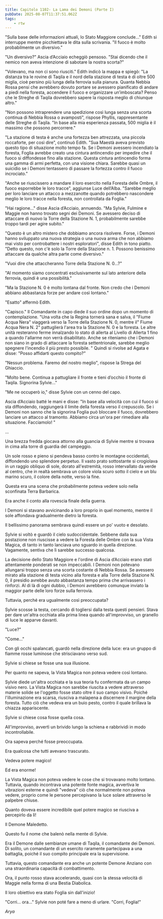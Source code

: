 ```yaml
---
title: Capitolo 1102- La Lama dei Demoni (Parte I)
pubDate: 2025-08-07T11:37:51.062Z
tags:
    - rtw
---
```





















"Sulla base delle informazioni attuali, lo Stato Maggiore conclude..." Edith si interruppe mentre picchiettava le dita sulla scrivania. "Il fuoco è molto probabilmente un diversivo."






"Un diversivo?" Ascia d’Acciaio echeggiò pensoso. "Stai dicendo che il nemico non aveva intenzione di sabotare la nostra scorta?"






"Volevano, ma non ci sono riusciti." Edith indicò la mappa e spiegò: "La distanza tra le rovine di Taqila e il nord della stazione di testa è di oltre 500 miglia, cioè persino più lunga della ferrovia sulla pianura. Quanta Nebbia Rossa pensi che avrebbero dovuto portare se avessero pianificato di andare a piedi nella foresta, accendere il fuoco e organizzare un’imboscata? Penso che le Streghe di Taqila dovrebbero sapere la risposta meglio di chiunque altro."






"Non possono intraprendere una spedizione così lunga senza una scorta continua di Nebbia Rossa o avamposti", rispose Phyllis, rappresentante delle Streghe di Taqila. "In base alla mia esperienza passata, 500 miglia è il massimo che possono percorrere."






"La stazione di testa è anche una fortezza ben attrezzata, una piccola roccaforte, per così dire", continuò Edith. "Sua Maestà aveva previsto questo tipo di situazione molto tempo fa. Se i Demoni avessero incendiato la foresta, Foglia avrebbe creato una cintura antincendio per impedire che il fuoco si diffondesse fino alla stazione. Questa cintura antincendio forma una gamma di armi perfetta, con una visione chiara. Sarebbe quasi un suicidio se i Demoni tentassero di passare la fortezza contro il fuoco incrociato."






"Anche se riuscissero a mandare il loro esercito nella Foresta delle Ombre, il fuoco esporrebbe le loro tracce", aggiunse Luce dell’Alba. "Sarebbe meglio per loro lanciare un attacco a mezzanotte quando potrebbero nascondere meglio le loro tracce nella foresta, non controllata da Foglia."






"Hai ragione..." disse Ascia d’Acciaio, annuendo. "Ma Sylvie, Fulmine e Maggie non hanno trovato segni dei Demoni. Se avessero deciso di attaccare di nuovo la Torre della Stazione N. 1, probabilmente sarebbe troppo tardi per agire subito."






"Questo è un altro mistero che dobbiamo ancora risolvere. Forse, i Demoni hanno sviluppato una nuova strategia o una nuova arma che non abbiamo mai visto per controbattere i nostri esploratori", disse Edith in tono piatto. "Detto questo, non c'è solo la Torre della Stazione n. 1. Possono benissimo attaccare da qualche altra parte come diversivo."






"Vuoi dire che attaccheranno Torre della Stazione N. 0…?"






"Al momento siamo concentrati esclusivamente sul lato anteriore della ferrovia, quindi è una possibilità."






"Ma la Stazione N. 0 è molto lontana dal fronte. Non credo che i Demoni abbiano abbastanza forze per andare così lontano."






"Esatto" affermò Edith.






"Capisco." Il Comandante in capo diede il suo ordine dopo un momento di contemplazione. "Una volta che la Regina tornerà sana e salva, il "Fiume Acqua Nera" viaggerà verso la Torre della Stazione N. 0, mentre il" Fiume Acqua Nera N. 2" pattuglierà l'area tra la Stazione N. 0 e la foresta. Le altre unità resteranno ferme innalzando lo stato di allerta al Livello di Allerta 1 fino a quando l'allarme non verrà disabilitato. Anche se riteniamo che i Demoni non siano in grado di attaccare la foresta settentrionale, sarebbe meglio spegnere l'incendio il più presto possibile. " Quindi si rivolse ad Agata e disse: "Posso affidarti questo compito?"






"Nessun problema. Faremo del nostro meglio", rispose la Strega del Ghiaccio.






"Molto bene. Continua a pattugliare il fronte e tieni d’occhio il fronte di Taqila. Signorina Sylvie..."






"Me ne occuperò io," disse Sylvie con un cenno del capo.






Ascia d’Acciaio batté le mani e disse: "In base alla velocità con cui il fuoco si sta diffondendo, raggiungerà il limite della foresta verso il crepuscolo. Se i Demoni non sanno che la signorina Foglia può bloccare il fuoco, dovrebbero lanciare un attacco al tramonto. Abbiamo circa un'ora per rimediare alla situazione. Facciamolo! "






...






Una brezza fredda giocava attorno alla guancia di Sylvie mentre si trovava in cima alla torre di guardia del campeggio.






Un sole rosso e pieno si pendeva basso contro le montagne occidentali, diffondendo uno splendore perpetuo. Il vasto prato sottostante si crogiolava in un raggio obliquo di sole, dorato all'estremità, rosso intervallato da verde al centro, che in realtà sembrava un colore viola scuro sotto il cielo e un blu marino scuro, il colore della notte, verso la fine.






Questa era una scena che probabilmente poteva vedere solo nella sconfinata Terra Barbarica.






Era anche il conto alla rovescia finale della guerra.






I Demoni si stavano avvicinando a loro proprio in quel momento, mentre il sole affondava gradualmente dietro la foresta.






Il bellissimo panorama sembrava quindi essere un po' vuoto e desolato.






Sylvie si voltò e guardò il cielo sudoccidentale. Sebbene dalla sua postazione non riuscisse a vedere la Foresta delle Ombre con la sua Vista Magica, di tanto in tanto lanciava uno sguardo in quella direzione. Vagamente, sentiva che lì sarebbe successo qualcosa.






La decisione dello Stato Maggiore e l'ordine di Ascia d’Acciaio erano stati attentamente ponderati se non impeccabili. I Demoni non potevano allungarsi troppo senza una scorta costante di Nebbia Rossa. Se avessero mirato alla stazione di testa vicino alla foresta e alla Torre della Stazione N. 0, il presidio avrebbe avuto abbastanza tempo prima che arrivassero i rinforzi. Al di là di ogni dubbio, i Demoni avrebbero comunque inviato la maggior parte delle loro forze sulla ferrovia.






Tuttavia, perché era ugualmente così preoccupata?






Sylvie scosse la testa, cercando di togliersi dalla testa questi pensieri. Stava per dare un'altra occhiata alla prima linea quando all'improvviso, un granello di luce le apparve davanti.






"Luce?"






"Come…"






Con gli occhi spalancati, guardò nella direzione della luce: era un gruppo di fiamme rosse luminose che strisciavano verso sud.






Sylvie si chiese se fosse una sua illusione.






Per quanto ne sapeva, la Vista Magica non poteva vedere così lontano.






Sylvie diede un'altra occhiata e la sua teoria fu confermata da un campo visivo nero. La Vista Magica non sarebbe riuscita a vedere attraverso materie solide se l'oggetto fosse stato oltre il suo campo visivo. Poiché l'illuminazione era scarsa, riusciva a malapena a discernere il margine della foresta. Tutto ciò che vedeva era un buio pesto, contro il quale brillava la chiazza appariscente.






Sylvie si chiese cosa fosse quella cosa.






All'improvviso, avvertì un brivido lungo la schiena e rabbrividì in modo incontrollabile.






Ora sapeva perché fosse preoccupata.






Era qualcosa che tutti avevano trascurato.






Vedeva potere magico!






Ed era enorme!






La Vista Magica non poteva vedere le cose che si trovavano molto lontano. Tuttavia, quando incontrava una potente fonte magica, avvertiva le vibrazioni esterne e quindi "vedeva" ciò che normalmente non poteva vedere, proprio come le persone percepivano la luce solare attraverso le palpebre chiuse.






Quanto doveva essere incredibile quel potere magico se riusciva a percepirlo da lì!






Il Demone Maledetto.






Questo fu il nome che balenò nella mente di Sylvie.






Era il Demone dalle sembianze umane di Taqila, il comandante dei Demoni. Di solito, un comandante di un esercito raramente partecipava a una battaglia, poiché il suo compito principale era la supervisione.






Tuttavia, questo comandante era anche un potente Demone Anziano con una straordinaria capacità di combattimento.






Ora, il punto rosso stava accelerando, quasi con la stessa velocità di Maggie nella forma di una Bestia Diabolica.






Il loro obiettivo era stato Foglia sin dall'inizio!






"Corri... ora..." Sylvie non poté fare a meno di urlare. "Corri, Foglia!"






<em>Arya</em>


                                


                                



